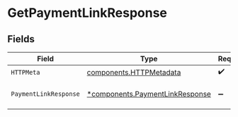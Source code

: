 # GetPaymentLinkResponse


## Fields

| Field                                                                             | Type                                                                              | Required                                                                          | Description                                                                       |
| --------------------------------------------------------------------------------- | --------------------------------------------------------------------------------- | --------------------------------------------------------------------------------- | --------------------------------------------------------------------------------- |
| `HTTPMeta`                                                                        | [components.HTTPMetadata](../../models/components/httpmetadata.md)                | :heavy_check_mark:                                                                | N/A                                                                               |
| `PaymentLinkResponse`                                                             | [*components.PaymentLinkResponse](../../models/components/paymentlinkresponse.md) | :heavy_minus_sign:                                                                | The payment link object.                                                          |